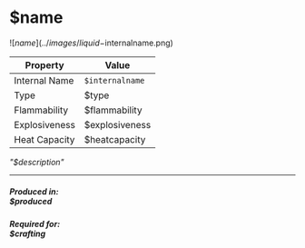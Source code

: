 # $name 
![$name](../images/liquid-$internalname.png)  

| Property      | Value |
| ----------- | ----------- |
|Internal Name|`$internalname`|
|Type|$type|
|Flammability|$flammability|
|Explosiveness|$explosiveness|
|Heat Capacity|$heatcapacity|

*"$description"*

--- 

##### Produced in: <br>$produced

##### Required for: <br>$crafting